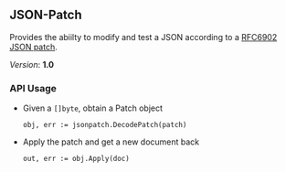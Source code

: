 ## JSON-Patch

Provides the abiilty to modify and test a JSON according to a
[RFC6902 JSON patch](http://tools.ietf.org/html/rfc6902).

*Version*: **1.0**


### API Usage

* Given a `[]byte`, obtain a Patch object

  `obj, err := jsonpatch.DecodePatch(patch)`

* Apply the patch and get a new document back

  `out, err := obj.Apply(doc)`


